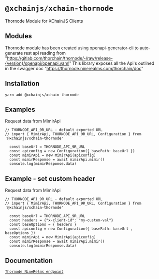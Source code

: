 # `@xchainjs/xchain-thornode`

Thornode Module for XChainJS Clients

## Modules

Thornode module has been created using openapi-generator-cli to auto-generate rest api reading from "https://gitlab.com/thorchain/thornode/-/raw/release-{version}/openapi/openapi.yaml"
This library exposes all the Api's outlined in the swagger doc "https://thornode.ninerealms.com/thorchain/doc"

## Installation

```
yarn add @xchainjs/xchain-thornode
```

## Examples

Request data from MimirApi

```
// THORNODE_API_9R_URL - default exported URL
// import { MimirApi, THORNODE_API_9R_URL, Configuration } from '@xchainjs/xchain-thornode'

  const baseUrl = THORNODE_API_9R_URL
  const apiconfig = new Configuration({ basePath: baseUrl })
  const mimirApi = new MimirApi(apiconfig)
  const mimirResponse = await mimirApi.mimir()
  console.log(mimirResponse.data)

```
## Example - set custom header

Request data from MimirApi

```
// THORNODE_API_9R_URL - default exported URL
// import { MimirApi, THORNODE_API_9R_URL, Configuration } from '@xchainjs/xchain-thornode'

  const baseUrl = THORNODE_API_9R_URL
  const headers = {"x-client-id": "my-custom-val"}
  const baseOptions = { headers }
  const apiconfig = new Configuration({ basePath: baseUrl , baseOptions })
  const mimirApi = new MimirApi(apiconfig)
  const mimirResponse = await mimirApi.mimir()
  console.log(mimirResponse.data)

```

## Documentation

[`Thornode NineRelms endpoint`](https://thornode.ninerealms.com/)
